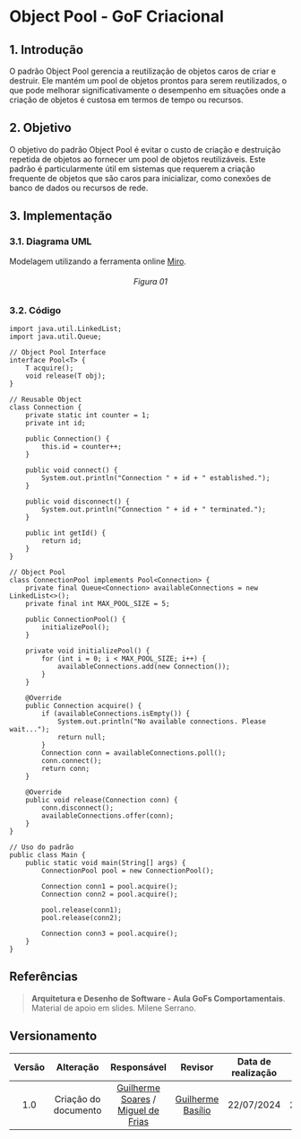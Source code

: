 # Object Pool - GoF Criacional

## 1. Introdução

O padrão Object Pool gerencia a reutilização de objetos caros de criar e destruir. Ele mantém um pool de objetos prontos para serem reutilizados, o que pode melhorar significativamente o desempenho em situações onde a criação de objetos é custosa em termos de tempo ou recursos.

## 2. Objetivo

O objetivo do padrão Object Pool é evitar o custo de criação e destruição repetida de objetos ao fornecer um pool de objetos reutilizáveis. Este padrão é particularmente útil em sistemas que requerem a criação frequente de objetos que são caros para inicializar, como conexões de banco de dados ou recursos de rede.

## 3. Implementação


### 3.1. Diagrama UML
Modelagem utilizando a ferramenta online [Miro](https://miro.com/app/board/).

<!--- 
Colocar imagem
-->

<h6 align = "center">Figura 01</h6>

### 3.2. Código

    import java.util.LinkedList;
    import java.util.Queue;

    // Object Pool Interface
    interface Pool<T> {
        T acquire();
        void release(T obj);
    }

    // Reusable Object
    class Connection {
        private static int counter = 1;
        private int id;

        public Connection() {
            this.id = counter++;
        }

        public void connect() {
            System.out.println("Connection " + id + " established.");
        }

        public void disconnect() {
            System.out.println("Connection " + id + " terminated.");
        }

        public int getId() {
            return id;
        }
    }

    // Object Pool
    class ConnectionPool implements Pool<Connection> {
        private final Queue<Connection> availableConnections = new LinkedList<>();
        private final int MAX_POOL_SIZE = 5;

        public ConnectionPool() {
            initializePool();
        }

        private void initializePool() {
            for (int i = 0; i < MAX_POOL_SIZE; i++) {
                availableConnections.add(new Connection());
            }
        }

        @Override
        public Connection acquire() {
            if (availableConnections.isEmpty()) {
                System.out.println("No available connections. Please wait...");
                return null;
            }
            Connection conn = availableConnections.poll();
            conn.connect();
            return conn;
        }

        @Override
        public void release(Connection conn) {
            conn.disconnect();
            availableConnections.offer(conn);
        }
    }

    // Uso do padrão
    public class Main {
        public static void main(String[] args) {
            ConnectionPool pool = new ConnectionPool();

            Connection conn1 = pool.acquire();
            Connection conn2 = pool.acquire();

            pool.release(conn1);
            pool.release(conn2);

            Connection conn3 = pool.acquire();
        }
    }


## Referências

> **Arquitetura e Desenho de Software - Aula GoFs Comportamentais**. Material de apoio em slides. Milene Serrano.
## Versionamento

| Versão | Alteração |  Responsável  | Revisor | Data de realização | Data de revisão |
| :------: | :---: | :-----: | :----: | :----: | :-----: |
| 1.0 | Criação do documento | [Guilherme Soares](https://github.com/GuilhermeSoaress) / [Miguel de Frias](https://github.com/migueldefrias) | [Guilherme Basílio](https://github.com/GuilhermeBES) | 22/07/2024 | 22/07/2024 |
